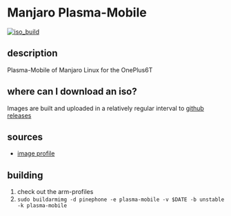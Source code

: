 # Manjaro Plasma-Mobile
[![iso_build](https://github.com/manjaro-pinephone/plasma-mobile/workflows/image_build/badge.svg)](https://github.com/manjaro-pinephone/plasma-mobile/actions)

## description

Plasma-Mobile of Manjaro Linux for the OnePlus6T

## where can I download an iso?

Images are built and uploaded in a relatively regular interval to [github releases](https://github.com/manjaro-pinephone/plasma-mobile/releases)

## sources

- [image profile](https://github.com/manjaro-pinephone/arm-profiles)

## building

1. check out the arm-profiles
2. `sudo buildarmimg -d pinephone -e plasma-mobile -v $DATE -b unstable -k plasma-mobile`
